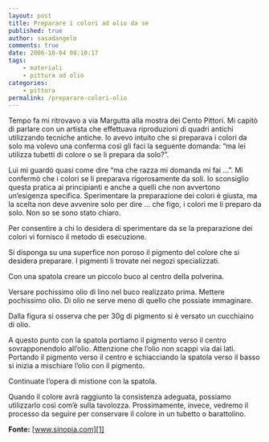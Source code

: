 ```yaml
---
layout: post
title: Preparare i colori ad olio da se
published: true
author: sasadangelo
comments: true
date: 2006-10-04 08:10:17
tags:
    - materiali
    - pittura ad olio
categories:
    - pittura
permalink: /preparare-colori-olio
---
```


   Tempo fa mi ritrovavo a via Margutta alla mostra dei Cento Pittori. Mi capitò di parlare con un artista che effettuava riproduzioni di quadri antichi utilizzando tecniche antiche. Io avevo intuito che si preparava i colori da solo ma volevo una conferma così gli faci la seguente domanda: &#8220;ma lei utilizza tubetti di colore o se li prepara da solo?&#8221;.



  Lui mi guardò quasi come dire &#8220;ma che razza mi domanda mi fai &#8230;&#8221;. Mi confermò che i colori se li preparava rigorosamente da soli. Io sconsiglio questa pratica ai principianti e anche a quelli che non avvertono un&#8217;esigenza specifica. Sperimentare la preparazione dei colori è giusta, ma la scelta non deve avvenire solo per dire &#8230; che figo, i colori me li preparo da solo. Non so se sono stato chiaro.



  Per consentire a chi lo desidera di sperimentare da se la preparazione dei colori vi fornisco il metodo di esecuzione. 



  Si disponga su una superfice non poroso il pigmento del colore che si desidera preparare. I pigmenti li trovate nei negozi specializzati. 



  Con una spatola creare un piccolo buco al centro della polverina. 



  Versare pochissimo olio di lino nel buco realizzato prima. Mettere pochissimo olio. Di olio ne serve meno di quello che possiate immaginare. 



  Dalla figura si osserva che per 30g di pigmento si è versato un cucchiaino di olio. 



  A questo punto con la spatola portiamo il pigmento verso il centro sovrapponendolo all&#8217;olio. Attenzione che l&#8217;olio non scappi via dai lati. Portando il pigmento verso il centro e schiacciando la spatola verso il basso si inizia a mischiare l&#8217;olio con il pigmento. 



  Continuate l&#8217;opera di mistione con la spatola. 



  Quando il colore avrà raggiunto la consistenza adeguata, possiamo utilizzarlo così com&#8217;è sulla tavolozza. Prossimamente, invece, vedremo il processo da seguire per conservare il colore in un tubetto o barattolino.


**Fonte:** [www.sinopia.com][1]

 [1]: http://www.sinopia.com